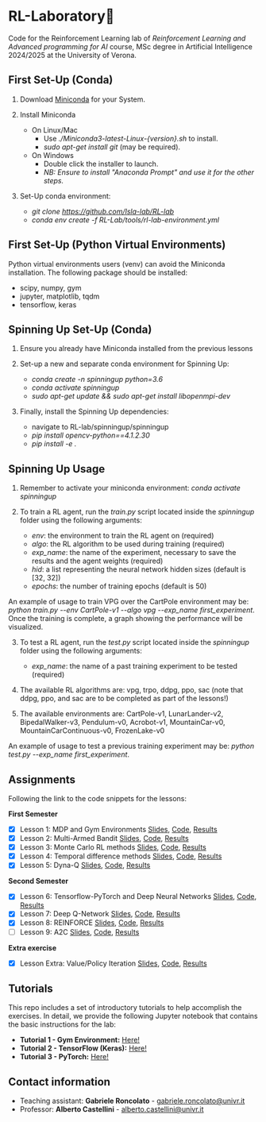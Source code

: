 # RL-Laboratory🤖

Code for the Reinforcement Learning lab of *Reinforcement Learning and Advanced programming for AI* course, MSc degree in Artificial Intelligence 2024/2025 at the University of Verona.

## First Set-Up (Conda)
1. Download [Miniconda](https://docs.conda.io/en/latest/miniconda.html) for your System.

2.  Install Miniconda
	- On Linux/Mac 
		- Use *./Miniconda3-latest-Linux-{version}.sh* to install.
		- *sudo apt-get install git* (may be required).
	- On Windows
		- Double click the installer to launch.
		- *NB: Ensure to install "Anaconda Prompt" and use it for the other steps.*

3.  Set-Up conda environment:
	- *git clone https://github.com/Isla-lab/RL-lab*
	- *conda env create -f RL-Lab/tools/rl-lab-environment.yml*

## First Set-Up (Python Virtual Environments)
Python virtual environments users (venv) can avoid the Miniconda installation. The following package should be installed:
  - scipy, numpy, gym
  - jupyter, matplotlib, tqdm
  - tensorflow, keras

## Spinning Up Set-Up (Conda)
1. Ensure you already have Miniconda installed from the previous lessons

2. Set-up a new and separate conda environment for Spinning Up:
	- *conda create -n spinningup python=3.6*
	- *conda activate spinningup*
	- *sudo apt-get update && sudo apt-get install libopenmpi-dev*

3. Finally, install the Spinning Up dependencies:
	- navigate to RL-lab/spinningup/spinningup
	- *pip install opencv-python==4.1.2.30*
	- *pip install -e .*
	
## Spinning Up Usage
1. Remember to activate your miniconda environment: *conda activate spinningup*

2. To train a RL agent, run the *train.py* script located inside the *spinningup* folder using the following arguments:
	- *env*: the environment to train the RL agent on (required)
	- *algo*: the RL algorithm to be used during training (required)
	- *exp_name*: the name of the experiment, necessary to save the results and the agent weights (required)
	- *hid*: a list representing the neural network hidden sizes (default is [32, 32])
	- *epochs*: the number of training epochs (default is 50)

An example of usage to train VPG over the CartPole environment may be: *python train.py --env CartPole-v1 --algo vpg --exp_name first_experiment*.
Once the training is complete, a graph showing the performance will be visualized.

3. To test a RL agent, run the *test.py* script located inside the *spinningup* folder using the following arguments:
	- *exp_name*: the name of a past training experiment to be tested (required)

4. The available RL algorithms are: vpg, trpo, ddpg, ppo, sac (note that ddpg, ppo, and sac are to be completed as part of the lessons!)

5. The available environments are: CartPole-v1, LunarLander-v2, BipedalWalker-v3, Pendulum-v0, Acrobot-v1, MountainCar-v0, MountainCarContinuous-v0, FrozenLake-v0

An example of usage to test a previous training experiment may be: *python test.py --exp_name first_experiment*.

## Assignments
Following the link to the code snippets for the lessons:

**First Semester**
- [x] Lesson 1: MDP and Gym Environments [Slides](slides/slides_lesson_1.pdf), [Code](lessons/lesson_1_code.py), [Results](results/lesson_1_results.txt)
- [x] Lesson 2: Multi-Armed Bandit [Slides](slides/slides_lesson_2.pdf), [Code](lessons/lesson_2_code.py), [Results](results/lesson_2_results.txt)
- [x] Lesson 3: Monte Carlo RL methods [Slides](slides/slides_lesson_3.pdf), [Code](lessons/lesson_3_code.py), [Results](results/lesson_3_results.txt)
- [x] Lesson 4: Temporal difference methods [Slides](slides/slides_lesson_4.pdf), [Code](lessons/lesson_4_code.py), [Results](results/lesson_4_results.txt)
- [x] Lesson 5: Dyna-Q [Slides](slides/slides_lesson_5.pdf), [Code](lessons/lesson_5_code.py), [Results](results/lesson_5_results.txt)

**Second Semester**
- [x] Lesson 6: Tensorflow-PyTorch and Deep Neural Networks [Slides](slides/slides_lesson_6.pdf), [Code](lessons/lesson_6_code.py), [Results](results/lesson_6_results.txt)
- [x] Lesson 7: Deep Q-Network [Slides](slides/slides_lesson_7.pdf), [Code](lessons/lesson_7_code.py), [Results](results/lesson_7_results.txt)
- [x] Lesson 8: REINFORCE [Slides](slides/slides_lesson_8.pdf), [Code](lessons/lesson_8_code.py), [Results](results/lesson_8_result.png) 
- [ ] Lesson 9: A2C [Slides](slides/slides_lesson_9.pdf), [Code](lessons/lesson_9_code.py), [Results](results/lesson_9_result.png)
<!--- - [ ] Lesson 10: PPO [Slides](slides/slides_lesson_10.pdf), [Code](lessons/lesson_9_code.py), [Results](results/lesson_9_result.png)--->
<!---  - [ ] Lesson 11: DRL in Practice [Code!](lessons/lesson_11_code.py) [Results 1!](results/lesson_11_result.png) [Results 2!](results/lesson_11_results_TB3.png) [Slides!](slides/slides_lesson_11.pdf) --->

**Extra exercise**
- [x] Lesson Extra: Value/Policy Iteration [Slides](slides/slides_lesson_extra.pdf), [Code](lessons/lesson_extra_code.py), [Results](results/lesson_extra_results.txt)

## Tutorials
This repo includes a set of introductory tutorials to help accomplish the exercises. In detail, we provide the following Jupyter notebook that contains the basic instructions for the lab:
- **Tutorial 1 - Gym Environment:** [Here!](tutorials/tutorial_environment.ipynb)
- **Tutorial 2 - TensorFlow (Keras):** [Here!](tutorials/tutorial_tensorflow.ipynb)
- **Tutorial 3 - PyTorch:** [Here!](tutorials/tutorial_pytorch.ipynb)


## Contact information
*  Teaching assistant: **Gabriele Roncolato** - gabriele.roncolato@univr.it
*  Professor: **Alberto Castellini** - alberto.castellini@univr.it
